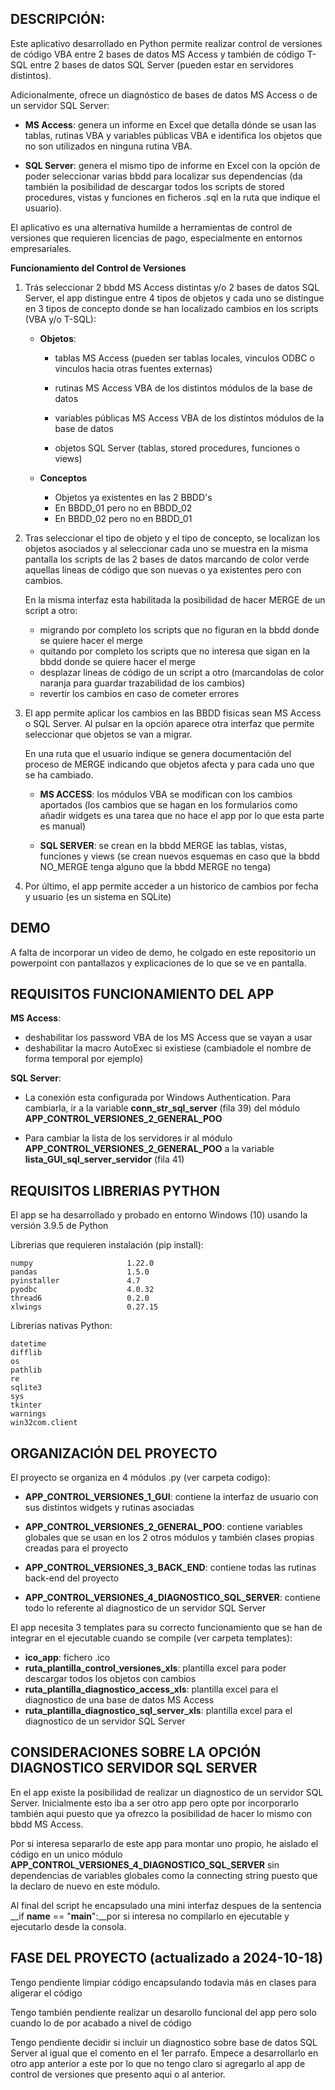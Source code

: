 
## __DESCRIPCIÓN__:

Este aplicativo desarrollado en Python permite realizar control de versiones de código VBA entre 2 bases de datos MS Access y también de código T-SQL entre 2 bases de datos SQL Server (pueden estar en servidores distintos). 

Adicionalmente, ofrece un diagnóstico de bases de datos MS Access o de un servidor SQL Server:
  * __MS Access__: genera un informe en Excel que detalla dónde se usan las tablas, rutinas VBA y variables públicas VBA e identifica los objetos que no son utilizados en ninguna rutina VBA.

  * __SQL Server__: genera el mismo tipo de informe en Excel con la opción de poder seleccionar varias bbdd para localizar sus dependencias (da también la posibilidad de descargar todos los scripts de stored procedures, vistas y funciones en ficheros .sql en la ruta que indique el usuario).

El aplicativo es una alternativa humilde a herramientas de control de versiones que requieren licencias de pago, especialmente en entornos empresariales.

  __Funcionamiento del Control de Versiones__
      
1. Trás seleccionar 2 bbdd MS Access distintas y/o 2 bases de datos SQL Server, el app distingue entre 4 tipos de objetos y cada uno se distingue en 3 tipos de concepto donde se han localizado cambios en los scripts (VBA y/o T-SQL):
    
      * __Objetos__:
          * tablas MS Access (pueden ser tablas locales, vinculos ODBC o vinculos hacia otras fuentes externas)
        
          * rutinas MS Access VBA de los distintos módulos de la base de datos
          
          * variables públicas MS Access VBA de los distintos módulos de la base de datos
        
          * objetos SQL Server (tablas, stored procedures, funciones o views)
            
      * __Conceptos__
          * Objetos ya existentes en las 2 BBDD's
          * En BBDD_01 pero no en BBDD_02
          * En BBDD_02 pero no en BBDD_01
      
2. Tras seleccionar el tipo de objeto y el tipo de concepto, se localizan los objetos asociados y al seleccionar cada uno se muestra en la misma pantalla los scripts de las 2 bases de datos marcando de color verde aquellas lineas de código que son nuevas o ya existentes pero con cambios.

    En la misma interfaz esta habilitada la posibilidad de hacer MERGE de un script a otro:
    * migrando por completo los scripts que no figuran en la bbdd donde se quiere hacer el merge
    * quitando por completo los scripts que no interesa que sigan en la bbdd donde se quiere hacer el merge
    * desplazar lineas de código de un script a otro (marcandolas de color naranja para guardar trazabilidad de los cambios)
    * revertir los cambios en caso de cometer errores
      
3. El app permite aplicar los cambios en las BBDD fisicas sean MS Access o SQL Server. Al pulsar en la opción aparece otra interfaz que permite seleccionar que objetos se van a migrar.
   
   En una ruta que el usuario indique se genera documentación del proceso de MERGE indicando que objetos afecta y para cada uno que se ha cambiado.
   
   * __MS ACCESS__: los módulos VBA se modifican con los cambios aportados (los cambios que se hagan en los formularios como añadir widgets es una tarea que no hace el app por lo que esta parte es manual)
     
   * __SQL SERVER__: se crean en la bbdd MERGE las tablas, vistas, funciones y views (se crean nuevos esquemas en caso que la bbdd NO_MERGE tenga alguno que la bbdd MERGE no tenga)
  
5. Por último, el app permite acceder a un historico de cambios por fecha y usuario (es un sistema en SQLite)

## __DEMO__

  A falta de incorporar un video de demo, he colgado en este repositorio un powerpoint con pantallazos y 
  explicaciones de lo que se ve en pantalla.

 
## __REQUISITOS FUNCIONAMIENTO DEL APP__

__MS Access__:
  * deshabilitar los password VBA de los MS Access que se vayan a usar
  * deshabilitar la macro AutoExec si existiese (cambiadole el nombre de forma temporal por ejemplo)

__SQL Server__: 
  * La conexión esta configurada por Windows Authentication.
    Para cambiarla, ir a la variable __conn_str_sql_server__ (fila 39) del módulo __APP_CONTROL_VERSIONES_2_GENERAL_POO__

  * Para cambiar la lista de los servidores ir al módulo __APP_CONTROL_VERSIONES_2_GENERAL_POO__ a la variable __lista_GUI_sql_server_servidor__ (fila 41)


## __REQUISITOS LIBRERIAS PYTHON__

El app se ha desarrollado y probado en entorno Windows (10) usando la versión 3.9.5 de Python

Librerias que requieren instalación (pip install):

    numpy                     1.22.0
    pandas                    1.5.0
    pyinstaller               4.7
    pyodbc                    4.0.32
    thread6                   0.2.0
    xlwings                   0.27.15

Librerias nativas Python:

    datetime
    difflib
    os
    pathlib
    re
    sqlite3
    sys
    tkinter
    warnings
    win32com.client

## __ORGANIZACIÓN DEL PROYECTO__

El proyecto se organiza en 4 módulos .py (ver carpeta codigo):

  * __APP_CONTROL_VERSIONES_1_GUI__: contiene la interfaz de usuario con sus distintos widgets y rutinas asociadas

  * __APP_CONTROL_VERSIONES_2_GENERAL_POO__: contiene variables globales que se usan en los 2 otros módulos y también clases propias creadas para el proyecto

  * __APP_CONTROL_VERSIONES_3_BACK_END__: contiene todas las rutinas back-end del proyecto

  * __APP_CONTROL_VERSIONES_4_DIAGNOSTICO_SQL_SERVER__: contiene todo lo referente al diagnostico de un servidor SQL Server

El app necesita 3 templates para su correcto funcionamiento que se han de integrar en el ejecutable cuando se compile (ver carpeta templates):
  * __ico_app__: fichero .ico
  * __ruta_plantilla_control_versiones_xls__: plantilla excel para poder descargar todos los objetos con cambios
  * __ruta_plantilla_diagnostico_access_xls__: plantilla excel para el diagnostico de una base de datos MS Access
  * __ruta_plantilla_diagnostico_sql_server_xls__: plantilla excel para el diagnostico de un servidor SQL Server

## CONSIDERACIONES SOBRE LA OPCIÓN DIAGNOSTICO SERVIDOR SQL SERVER

En el app existe la posibilidad de realizar un diagnostico de un servidor SQL Server.
Inicialmente esto iba a ser otro app pero opte por incorporarlo también aqui puesto que ya ofrezco la posibilidad de hacer lo mismo con bbdd MS Access.

Por si interesa separarlo de este app para montar uno propio, he aislado el código en un unico módulo __APP_CONTROL_VERSIONES_4_DIAGNOSTICO_SQL_SERVER__
sin dependencias de variables globales como la connecting string puesto que la declaro de nuevo en este módulo.

Al final del script he encapsulado una mini interfaz despues de la sentencia __if __name__ == "__main__":__por si interesa no compilarlo en ejecutable y ejecutarlo desde la consola.
      
## FASE DEL PROYECTO (actualizado a 2024-10-18)

Tengo pendiente limpiar código encapsulando todavia más en clases para aligerar el código

Tengo también pendiente realizar un desarollo funcional del app pero solo cuando lo de por acabado a nivel de código

Tengo pendiente decidir si incluir un diagnostico sobre base de datos SQL Server al igual que el comento en el 1er parrafo. Empece a desarrollarlo en otro app anterior a este por lo que no tengo claro si agregarlo al app de control de versiones que presento aqui o al anterior.















